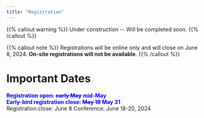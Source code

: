 ```yaml
---
title: "Registration"
---
```

{{% callout warning %}}
Under construction -- Will be completed soon.
{{% /callout %}}

{{% callout note %}}
Registrations will be online only and will close on June 8, 2024. **On-site registrations will not be available**.
{{% /callout %}}

# Important Dates
<span style=color:blue;font-weight:bold>Registration open: <s>early May</s> mid-May</span>  
<span style=color:blue;font-weight:bold>Early-bird registration close: <s>May 19</s> May 31</span>  
Registration close: June 8
Conference:  June 18-20, 2024  
